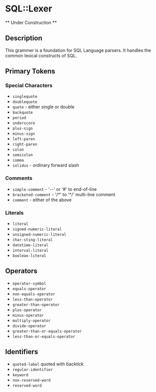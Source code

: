 # SQL::Lexer #

** Under Construction **

## Description ##

This grammer is a foundation for SQL Language parsers. It handles the common
lexical constructs of SQL.

## Primary Tokens ##

### Special Characters ###

* `singlequote`
* `doublequote`
* `quote` - either single or double
* `backquote`
* `period`
* `underscore`
* `plus-sign`
* `minus-sign`
* `left-paren`
* `right-paren`
* `colon`
* `semicolon`
* `comma`
* `solidus` - ordinary forward slash

### Comments ###

* `simple-comment` - '--' or '#' to end-of-line
* `bracketed-comment` - '/\*' to '\*/' multi-line comment
* `comment` - either of the above

### Literals ###

* `literal`
* `signed-numeric-literal`
* `unsigned-numeric-literal`
* `char-sting-literal`
* `datetime-literal`
* `interval-literal`
* `boolean-literal`

## Operators ##

* `operator-symbol`
* `equals-operator`
* `non-equals-operator`
* `less-than-operator`
* `greater-than-operator`
* `plus-operator`
* `minus-operator`
* `multiply-operator`
* `divide-operator`
* `greater-than-or-equals-operator`
* `less-than-or-equals-operator`

## Identifiers ##

* `quoted-label` quoted with backtick
* `regular-identifier`
* `keyword`
* `non-reserved-word`
* `reserved-word`
